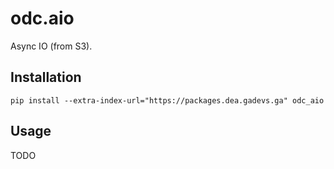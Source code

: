 odc.aio
=======

Async IO (from S3).

Installation
------------

```
pip install --extra-index-url="https://packages.dea.gadevs.ga" odc_aio
```

Usage
-----

TODO
